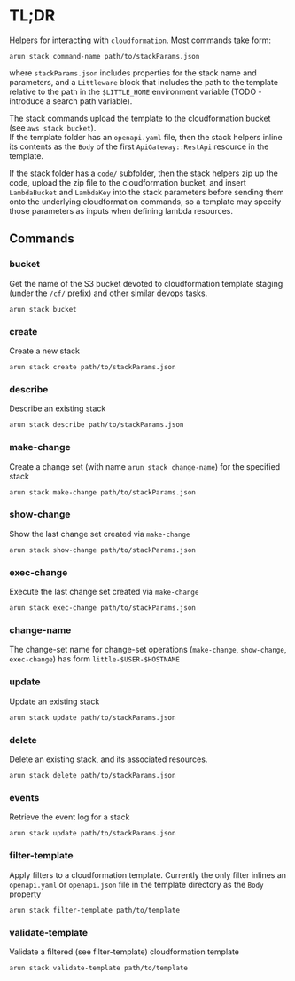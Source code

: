 # TL;DR

Helpers for interacting with `cloudformation`.
Most commands take form:
```
arun stack command-name path/to/stackParams.json
```
where `stackParams.json` includes properties for the stack name and parameters, and a `Littleware` block that includes the path to the template relative to the path in the `$LITTLE_HOME` environment variable (TODO - introduce a search path variable).

The stack commands upload the template to the cloudformation bucket (see `aws stack bucket`).  
If the template folder has an `openapi.yaml` file, then the stack helpers inline its contents as the `Body` of the first `ApiGateway::RestApi` resource in the template.

If the stack folder has a `code/` subfolder, then the stack helpers zip up the code, upload the zip file to the cloudformation bucket, and insert `LambdaBucket` and `LambdaKey` into the stack parameters before sending them onto the underlying cloudformation commands, so a template may specify those parameters as inputs when defining lambda resources.


## Commands

### bucket

Get the name of the S3 bucket devoted to cloudformation template staging (under the `/cf/` prefix) and other similar devops tasks.

```
arun stack bucket
```

### create

Create a new stack

```
arun stack create path/to/stackParams.json
```

### describe

Describe an existing stack

```
arun stack describe path/to/stackParams.json
```

### make-change

Create a change set (with name `arun stack change-name`) for the specified stack

```
arun stack make-change path/to/stackParams.json
```

### show-change

Show the last change set created via `make-change`

```
arun stack show-change path/to/stackParams.json
```

### exec-change

Execute the last change set created via `make-change`

```
arun stack exec-change path/to/stackParams.json
```

### change-name

The change-set name for change-set operations (`make-change`, `show-change`, `exec-change`) has form `little-$USER-$HOSTNAME` 

### update

Update an existing stack

```
arun stack update path/to/stackParams.json
```

### delete

Delete an existing stack, and its associated resources.

```
arun stack delete path/to/stackParams.json
```

### events

Retrieve the event log for a stack

```
arun stack update path/to/stackParams.json
```

### filter-template

Apply filters to a cloudformation template.
Currently the only filter inlines an `openapi.yaml` or `openapi.json` file in the template directory as the `Body` property

```
arun stack filter-template path/to/template
```

### validate-template

Validate a filtered (see filter-template) cloudformation template

```
arun stack validate-template path/to/template
```
